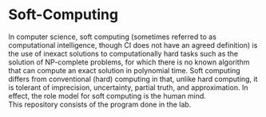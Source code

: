 # Soft-Computing
In computer science, soft computing (sometimes referred to as computational intelligence, though CI does not have an agreed definition) is the use of inexact solutions to computationally hard tasks such as the solution of NP-complete problems, for which there is no known algorithm that can compute an exact solution in polynomial time. Soft computing differs from conventional (hard) computing in that, unlike hard computing, it is tolerant of imprecision, uncertainty, partial truth, and approximation. In effect, the role model for soft computing is the human mind.
<br>
This repository consists of the program done in the lab.
